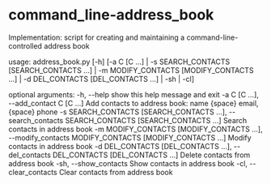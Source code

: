 # command_line-address_book

Implementation: script for creating and maintaining a command-line-controlled address book

usage: address_book.py [-h] [-a C [C ...] | -s SEARCH_CONTACTS
                       [SEARCH_CONTACTS ...] | -m MODIFY_CONTACTS
                       [MODIFY_CONTACTS ...] | -d DEL_CONTACTS
                       [DEL_CONTACTS ...] | -sh | -cl]

optional arguments:
  -h, --help            show this help message and exit
  -a C [C ...], --add_contact C [C ...]
                        Add contacts to address book: name {space}
                        email,{space} phone
  -s SEARCH_CONTACTS [SEARCH_CONTACTS ...], --search_contacts SEARCH_CONTACTS [SEARCH_CONTACTS ...]
                        Search contacts in address book
  -m MODIFY_CONTACTS [MODIFY_CONTACTS ...], --modify_contacts MODIFY_CONTACTS [MODIFY_CONTACTS ...]
                        Modify contacts in address book
  -d DEL_CONTACTS [DEL_CONTACTS ...], --del_contacts DEL_CONTACTS [DEL_CONTACTS ...]
                        Delete contacts from address book
  -sh, --show_contacts  Show contacts in address book
  -cl, --clear_contacts
                        Clear contacts from address book